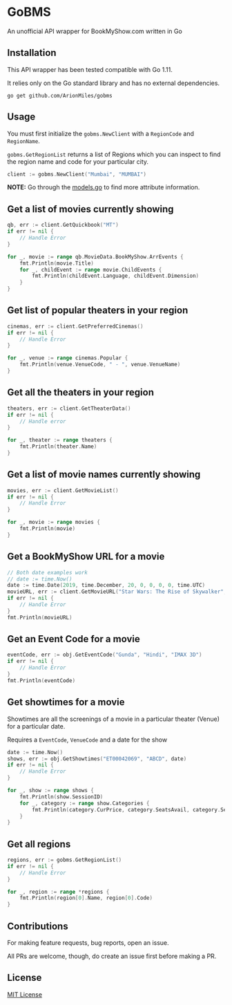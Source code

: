 # GoBMS

An unofficial API wrapper for BookMyShow.com written in Go

## Installation
This API wrapper has been tested compatible with Go 1.11. 

It relies only on the Go standard library and has no external dependencies.

```
go get github.com/ArionMiles/gobms
```

## Usage

You must first initialize the `gobms.NewClient` with a `RegionCode` and `RegionName`.

`gobms.GetRegionList` returns a list of Regions which you can inspect to find the region name and code for your particular city.

```go
client := gobms.NewClient("Mumbai", "MUMBAI")
```

**NOTE:** Go through the [models.go](models.go) to find more attribute information.

## Get a list of movies currently showing
```go
qb, err := client.GetQuickbook("MT")
if err != nil {
    // Handle Error
}

for _, movie := range qb.MovieData.BookMyShow.ArrEvents {
    fmt.Println(movie.Title)
    for _, childEvent := range movie.ChildEvents {
        fmt.Println(childEvent.Language, childEvent.Dimension)
    }
}
```

## Get list of popular theaters in your region
```go
cinemas, err := client.GetPreferredCinemas()
if err != nil {
	// Handle Error
}

for _, venue := range cinemas.Popular {
	fmt.Println(venue.VenueCode, " - ", venue.VenueName)
}
```

## Get all the theaters in your region
```go
theaters, err := client.GetTheaterData()
if err != nil {
    // Handle error
}

for _, theater := range theaters {
    fmt.Println(theater.Name)
}
```

## Get a list of movie names currently showing
```go
movies, err := client.GetMovieList()
if err != nil {
    // Handle Error
}

for _, movie := range movies {
    fmt.Println(movie)
}
```

## Get a BookMyShow URL for a movie
```go
// Both date examples work
// date := time.Now()
date := time.Date(2019, time.December, 20, 0, 0, 0, 0, time.UTC)
movieURL, err := client.GetMovieURL("Star Wars: The Rise of Skywalker", "English", "IMAX 3D", date)
if err != nil {
    // Handle Error
}
fmt.Println(movieURL)

```

## Get an Event Code for a movie
```go
eventCode, err := obj.GetEventCode("Gunda", "Hindi", "IMAX 3D")
if err != nil {
    // Handle Error
}
fmt.Println(eventCode)
```

## Get showtimes for a movie
Showtimes are all the screenings of a movie in a particular theater (Venue) for a particular date.

Requires a `EventCode`, `VenueCode` and a date for the show

```go
date := time.Now()
shows, err := obj.GetShowtimes("ET00042069", "ABCD", date)
if err != nil {
    // Handle Error
}

for _, show := range shows {
    fmt.Println(show.SessionID)
    for _, category := range show.Categories {
        fmt.Println(category.CurPrice, category.SeatsAvail, category.SeatsMax)
    }
}
```

## Get all regions
```go
regions, err := gobms.GetRegionList()
if err != nil {
    // Handle Error
}

for _, region := range *regions {
    fmt.Println(region[0].Name, region[0].Code)
}
```

## Contributions
For making feature requests, bug reports, open an issue.

All PRs are welcome, though, do create an issue first before making a PR.

## License

[MIT License](LICENSE)